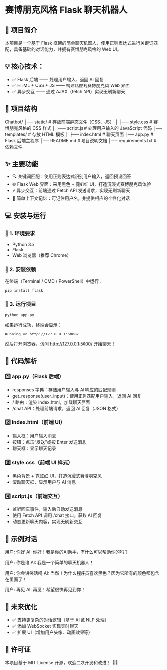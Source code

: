 # 赛博朋克风格 Flask 聊天机器人 

## 📌 项目简介
本项目是一个基于 Flask 框架的简单聊天机器人，使用正则表达式进行关键词匹配，具备基础的对话能力，并拥有赛博朋克风格的 Web UI。

## 💡 核心技术：
- ✅ Flask 后端 —— 处理用户输入、返回 AI 回复
- ✅ HTML + CSS + JS —— 构建炫酷的赛博朋克风 Web 界面
- ✅ 异步交互 —— 通过 AJAX（fetch API）实现无刷新聊天

## 📁 项目结构
Chatbot/
│── static/          # 存放前端静态文件（CSS、JS）
│   ├── style.css    # 赛博朋克风格的 CSS 样式
│   ├── script.js    # 处理用户输入的 JavaScript 代码
│── templates/       # 存放 HTML 模板
│   ├── index.html   # 聊天页面
│── app.py           # Flask 后端主程序
│── README.md        # 项目说明文档
│── requirements.txt # 依赖文件

## ✨ 主要功能
- 🔍 关键词匹配：使用正则表达式识别用户输入，返回预设回答
- 🌐 Flask Web 界面：采用黑色 + 霓虹红 UI，打造沉浸式赛博朋克风体验
- ⚡ 异步交互：前端通过 Fetch API 发送请求，实现无刷新聊天
- 🧠 简单上下文记忆：可记住用户名，并提供相应的个性化对话

## 💻 安装与运行
### 📌 1. 环境要求
- Python 3.x
- Flask
- Web 浏览器（推荐 Chrome）

### 📌 2. 安装依赖
在终端（Terminal / CMD / PowerShell）中运行：
```
pip install flask
```

### 📌 3. 运行项目
```
python app.py
```
如果运行成功，终端会显示：
```
Running on http://127.0.0.1:5000/
```
然后打开浏览器，访问 http://127.0.0.1:5000/ 开始聊天！

## 📜 代码解析
### 1️⃣ app.py（Flask 后端）
- responses 字典：存储用户输入与 AI 响应的匹配规则
- get_response(user_input)：使用正则匹配用户输入，返回 AI 回复
- / 路由：渲染 index.html，加载聊天界面
- /chat API：处理前端请求，返回 AI 回复（JSON 格式）

### 2️⃣ index.html（前端 UI）
- 输入框：用户输入消息
- 按钮：点击“发送”或按 Enter 发送消息
- 聊天框：显示聊天记录

### 3️⃣ style.css（前端 UI 样式）
- 黑色背景 + 霓虹红 UI，打造沉浸式赛博朋克风
- 滚动聊天框，显示用户与 AI 消息

### 4️⃣ script.js（前端交互）
- 监听回车事件，输入后自动发送消息
- 使用 Fetch API 调用 /chat 接口，获取 AI 回复
- 动态更新聊天内容，实现无刷新交互

## 📌 示例对话
用户: 你好
AI: 你好！我是你的AI助手，有什么可以帮助你的吗？

用户: 你是谁
AI: 我是一个简单的聊天机器人！

用户: 你会讲笑话吗
AI: 当然！为什么程序员喜欢黑色？因为它所有的颜色都包含在里面了！

用户: 再见
AI: 再见！希望很快再见到你！

## 📌 未来优化
- ✅ 支持更复杂的对话逻辑（基于 AI 或 NLP 处理）
- ✅ 添加 WebSocket 实现实时聊天
- ✅ 扩展 UI（增加用户头像、动画效果等）

## 📌 许可证
本项目基于 MIT License 开源，欢迎二次开发和改进！ 🚀🚀

